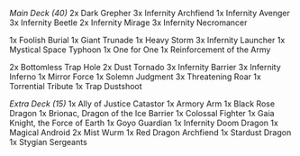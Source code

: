 *Main Deck (40)*
2x Dark Grepher
3x Infernity Archfiend
1x Infernity Avenger
3x Infernity Beetle
2x Infernity Mirage
3x Infernity Necromancer

1x Foolish Burial
1x Giant Trunade
1x Heavy Storm
3x Infernity Launcher
1x Mystical Space Typhoon
1x One for One
1x Reinforcement of the Army

2x Bottomless Trap Hole
2x Dust Tornado
3x Infernity Barrier
3x Infernity Inferno
1x Mirror Force
1x Solemn Judgment
3x Threatening Roar
1x Torrential Tribute
1x Trap Dustshoot

*Extra Deck (15)*
1x Ally of Justice Catastor
1x Armory Arm
1x Black Rose Dragon
1x Brionac, Dragon of the Ice Barrier
1x Colossal Fighter
1x Gaia Knight, the Force of Earth
1x Goyo Guardian
1x Infernity Doom Dragon
1x Magical Android
2x Mist Wurm
1x Red Dragon Archfiend
1x Stardust Dragon
1x Stygian Sergeants 
